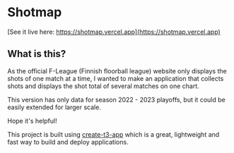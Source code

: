 # Shotmap

[See it live here: https://shotmap.vercel.app](https://shotmap.vercel.app)

## What is this?

As the official F-League (Finnish floorball league) website only displays the shots of one match at a time, I wanted to make an application that collects shots and displays the shot total of several matches on one chart.

This version has only data for season 2022 - 2023 playoffs, but it could be easily extended for larger scale.

Hope it's helpful!

This project is built using [create-t3-app](https://create.t3.gg) which is a great, lightweight and fast way to build and deploy applications.
